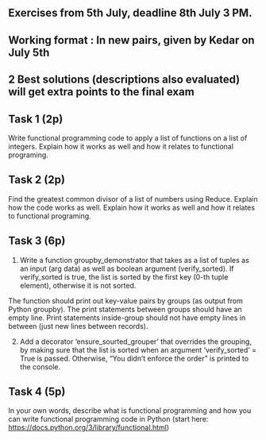 ## Exercises from 5th July, deadline 8th July 3 PM. 
## Working format : In new pairs, given by Kedar on July 5th


## 2 Best solutions (descriptions also evaluated) will get extra points to the final exam

## Task 1 (2p)

Write functional programming code to apply a list of functions on a list of integers. Explain how it works as well and how it relates to functional programing.

## Task 2 (2p)

Find the greatest common divisor of a list of numbers using Reduce. Explain how the code works as well. Explain how it works as well and how it relates to functional programing.


## Task 3 (6p)

1. Write a function groupby_demonstrator that takes as a list of tuples as an input (arg data) as well as boolean argument (verify_sorted). If verify_sorted is true, the list is sorted by the first key (0-th tuple element), otherwise it is not sorted.

The function should print out key-value pairs by groups (as output from Python groupby). The print statements between groups should have an empty line. Print statements inside-group should not have empty lines in between (just new lines between records).

2. Add a decorator ‘ensure_sourted_grouper’ that overrides the grouping, by making sure that the list is sorted when an argument ‘verify_sorted’ = True is passed. Otherwise, “You didn’t enforce the order” is printed to the console.

## Task 4 (5p)

In your own words, describe what is functional programming and how you can write functional programming code in Python (start here: https://docs.python.org/3/library/functional.html)


